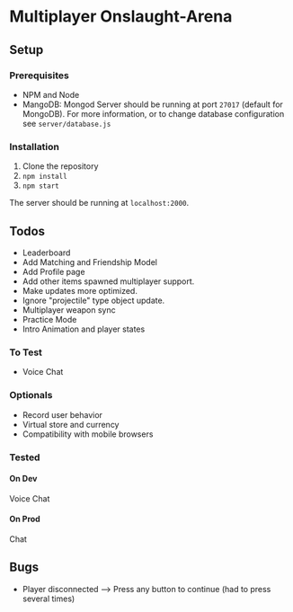 # Multiplayer Onslaught-Arena

## Setup
### Prerequisites
- NPM and Node
- MangoDB: Mongod Server should be running at port `27017` (default for MongoDB). 
For more information, or to change database configuration see `server/database.js` 

### Installation
1. Clone the repository
2. `npm install`
3. `npm start`

The server should be running at `localhost:2000`.

## Todos
- Leaderboard
- Add Matching and Friendship Model
- Add Profile page
- Add other items spawned multiplayer support.
- Make updates more optimized.
- Ignore "projectile" type object update.
- Multiplayer weapon sync
- Practice Mode
- Intro Animation and player states

### To Test
- Voice Chat 

### Optionals
- Record user behavior
- Virtual store and currency
- Compatibility with mobile browsers

### Tested
#### On Dev
Voice Chat


#### On Prod
Chat

## Bugs
- Player disconnected --> Press any button to continue (had to press several times)